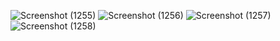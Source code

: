 ![Screenshot (1255)](https://github.com/user-attachments/assets/6b9126a4-9d09-473f-a30e-b61f505c90e0)
![Screenshot (1256)](https://github.com/user-attachments/assets/db207cfc-c029-4e20-88a5-9ff337d3bda9)
![Screenshot (1257)](https://github.com/user-attachments/assets/fdfee3f5-abbb-40f9-9b60-5e19ef1cd380)
![Screenshot (1258)](https://github.com/user-attachments/assets/d8295f49-69f7-4dbc-bb72-42d6a0ee594a)
